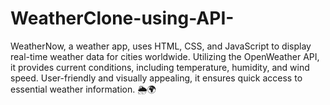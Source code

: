 # WeatherClone-using-API-
WeatherNow, a weather app, uses HTML, CSS, and JavaScript to display real-time weather data for cities worldwide. Utilizing the OpenWeather API, it provides current conditions, including temperature, humidity, and wind speed. User-friendly and visually appealing, it ensures quick access to essential weather information. 🌦️🌍
